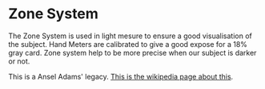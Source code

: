 # Zone System

The Zone System is used in light mesure to ensure a good visualisation of the subject.
Hand Meters are calibrated to give a good expose for a 18% gray card. Zone system help to be more precise when our subject is darker or not.

This is a Ansel Adams' legacy. [This is the wikipedia page about this](https://en.wikipedia.org/wiki/Zone_System).
